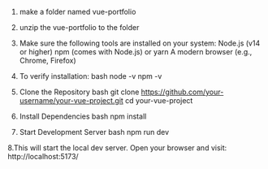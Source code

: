 1. make a folder named vue-portfolio

2. unzip the vue-portfolio to the folder

3. Make sure the following tools are installed on your system:
Node.js (v14 or higher)
npm (comes with Node.js) or yarn
A modern browser (e.g., Chrome, Firefox)

4. To verify installation:
bash
node -v
npm -v

5. Clone the Repository
bash
git clone https://github.com/your-username/your-vue-project.git
cd your-vue-project

6. Install Dependencies
bash
npm install

7. Start Development Server
bash
npm run dev

8.This will start the local dev server. Open your browser and visit:
http://localhost:5173/
